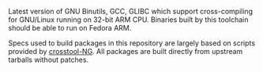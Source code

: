 Latest version of GNU Binutils, GCC, GLIBC which support cross-compiling for
GNU/Linux running on 32-bit ARM CPU. Binaries built by this toolchain should be
able to run on Fedora ARM.

Specs used to build packages in this repository are largely based on scripts
provided by [crosstool-NG](http://crosstool-ng.org/). All packages are built
directly from upstream tarballs without patches.
